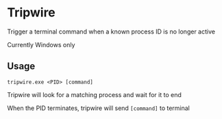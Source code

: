 # Tripwire

Trigger a terminal command when a known process ID is no longer active

Currently Windows only

## Usage

`tripwire.exe <PID> [command]`

Tripwire will look for a matching process and wait for it to end

When the PID terminates, tripwire will send `[command]` to terminal
